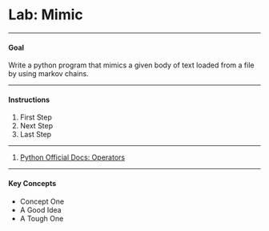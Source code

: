 # Lab: Mimic


------------------------------

#### Goal

Write a python program that mimics a given body of text loaded from a file by using markov chains.

-------------------------------

#### Instructions

1. First Step
1. Next Step
1. Last Step

-------------------------------


1. [Python Official Docs: Operators](https://docs.python.org/3.6/library/operator.html#mapping-operators-to-functions)

------------------

#### Key Concepts

- Concept One
- A Good Idea
- A Tough One
